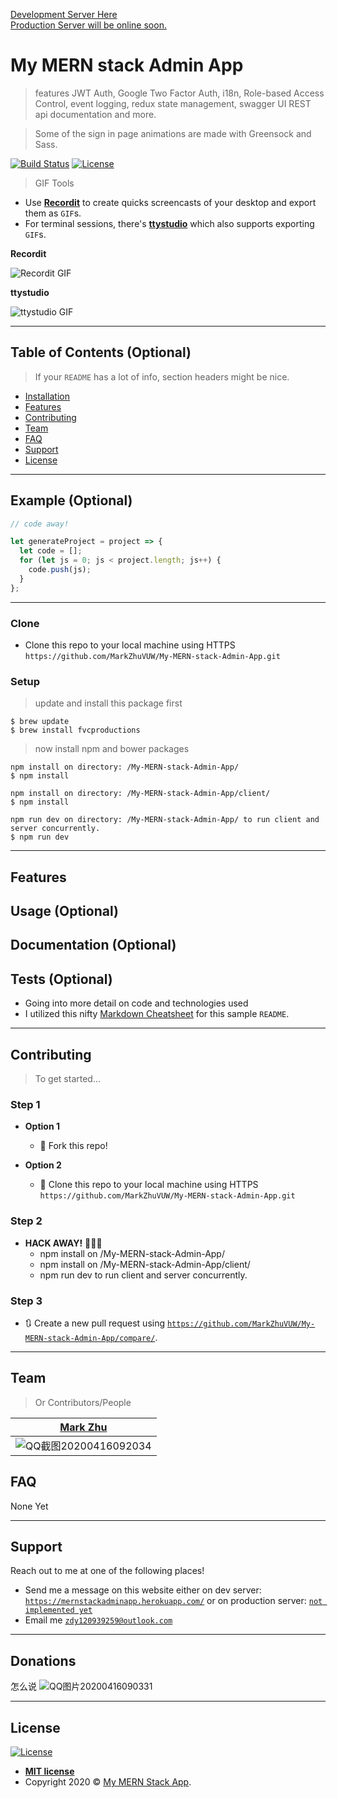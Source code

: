 <a href="https://mernstackadminapp.herokuapp.com/">Development Server Here</a> <br>
<a href="null">Production Server will be online soon.</a>

# My MERN stack Admin App

> features JWT Auth, Google Two Factor Auth, i18n, Role-based Access Control, event logging, redux state management, swagger UI REST api documentation and more.

> Some of the sign in page animations are made with Greensock and Sass.

[![Build Status](http://img.shields.io/travis/badges/badgerbadgerbadger.svg?style=flat-square)](https://travis-ci.org/badges/badgerbadgerbadger) 
[![License](http://img.shields.io/:license-mit-blue.svg?style=flat-square)](https://choosealicense.com/licenses/mit/#) 


> GIF Tools

- Use <a href="http://recordit.co/" target="_blank">**Recordit**</a> to create quicks screencasts of your desktop and export them as `GIF`s.
- For terminal sessions, there's <a href="https://github.com/chjj/ttystudio" target="_blank">**ttystudio**</a> which also supports exporting `GIF`s.

**Recordit**

![Recordit GIF](http://g.recordit.co/iLN6A0vSD8.gif)

**ttystudio**

![ttystudio GIF](https://raw.githubusercontent.com/chjj/ttystudio/master/img/example.gif)

---

## Table of Contents (Optional)

> If your `README` has a lot of info, section headers might be nice.

- [Installation](#installation)
- [Features](#features)
- [Contributing](#contributing)
- [Team](#team)
- [FAQ](#faq)
- [Support](#support)
- [License](#license)


---

## Example (Optional)

```javascript
// code away!

let generateProject = project => {
  let code = [];
  for (let js = 0; js < project.length; js++) {
    code.push(js);
  }
};
```

---

### Clone

- Clone this repo to your local machine using HTTPS `https://github.com/MarkZhuVUW/My-MERN-stack-Admin-App.git`

### Setup



> update and install this package first

```shell
$ brew update
$ brew install fvcproductions
```

> now install npm and bower packages

```shell
npm install on directory: /My-MERN-stack-Admin-App/
$ npm install

npm install on directory: /My-MERN-stack-Admin-App/client/
$ npm install

npm run dev on directory: /My-MERN-stack-Admin-App/ to run client and server concurrently.
$ npm run dev
```


---

## Features
## Usage (Optional)
## Documentation (Optional)
## Tests (Optional)

- Going into more detail on code and technologies used
- I utilized this nifty <a href="https://github.com/adam-p/markdown-here/wiki/Markdown-Cheatsheet" target="_blank">Markdown Cheatsheet</a> for this sample `README`.

---

## Contributing

> To get started...

### Step 1

- **Option 1**
    - 🍴 Fork this repo!

- **Option 2**
    - 👯 Clone this repo to your local machine using HTTPS `https://github.com/MarkZhuVUW/My-MERN-stack-Admin-App.git`

### Step 2

- **HACK AWAY!** 🔨🔨🔨
    - npm install on /My-MERN-stack-Admin-App/
    - npm install on /My-MERN-stack-Admin-App/client/
    - npm run dev to run client and server concurrently.

### Step 3

- 🔃 Create a new pull request using <a href="https://github.com/MarkZhuVUW/My-MERN-stack-Admin-App/compare/" target="_blank">`https://github.com/MarkZhuVUW/My-MERN-stack-Admin-App/compare/`</a>.

---

## Team

> Or Contributors/People

| <a href="https://github.com/MarkZhuVUW" target="_blank">Mark Zhu</a> | 
| :---: |
| ![QQ截图20200416092034](https://user-images.githubusercontent.com/29388401/79390304-9138f200-7fc3-11ea-978a-6490b1fa3001.png)  


## FAQ

None Yet

---

## Support

Reach out to me at one of the following places!

- Send me a message on this website either on dev server: <a href="https://mernstackadminapp.herokuapp.com/" target="_blank">`https://mernstackadminapp.herokuapp.com/`</a>
or on production server: <a href="null" target="_blank">`not implemented yet`</a>
- Email me <a href="mailto:zdy120939259@outlook.com">`zdy120939259@outlook.com`</a>


---

## Donations
怎么说
![QQ图片20200416090331](https://user-images.githubusercontent.com/29388401/79388383-53d36500-7fc1-11ea-8921-9bedc9cde679.jpg)


---

## License

[![License](http://img.shields.io/:license-mit-blue.svg?style=flat-square)](http://badges.mit-license.org)

- **[MIT license](http://opensource.org/licenses/mit-license.php)**
- Copyright 2020 © <a href="https://mernstackadminapp.herokuapp.com/" target="_blank">My MERN Stack App</a>.

